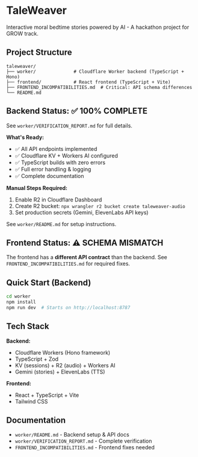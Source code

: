 # TaleWeaver

Interactive moral bedtime stories powered by AI - A hackathon project for GROW track.

## Project Structure

```
taleweaver/
├── worker/              # Cloudflare Worker backend (TypeScript + Hono)
├── frontend/            # React frontend (TypeScript + Vite)
├── FRONTEND_INCOMPATIBILITIES.md  # Critical: API schema differences
└── README.md
```

## Backend Status: ✅ 100% COMPLETE

See `worker/VERIFICATION_REPORT.md` for full details.

**What's Ready:**
- ✅ All API endpoints implemented
- ✅ Cloudflare KV + Workers AI configured
- ✅ TypeScript builds with zero errors
- ✅ Full error handling & logging
- ✅ Complete documentation

**Manual Steps Required:**
1. Enable R2 in Cloudflare Dashboard
2. Create R2 bucket: `npx wrangler r2 bucket create taleweaver-audio`
3. Set production secrets (Gemini, ElevenLabs API keys)

See `worker/README.md` for setup instructions.

## Frontend Status: ⚠️ SCHEMA MISMATCH

The frontend has a **different API contract** than the backend. See `FRONTEND_INCOMPATIBILITIES.md` for required fixes.

## Quick Start (Backend)

```bash
cd worker
npm install
npm run dev  # Starts on http://localhost:8787
```

## Tech Stack

**Backend:**
- Cloudflare Workers (Hono framework)
- TypeScript + Zod
- KV (sessions) + R2 (audio) + Workers AI
- Gemini (stories) + ElevenLabs (TTS)

**Frontend:**
- React + TypeScript + Vite
- Tailwind CSS

## Documentation

- `worker/README.md` - Backend setup & API docs
- `worker/VERIFICATION_REPORT.md` - Complete verification
- `FRONTEND_INCOMPATIBILITIES.md` - Frontend fixes needed
